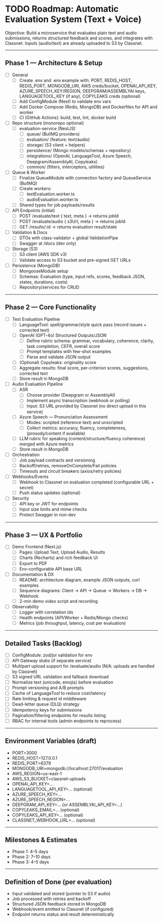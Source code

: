 # TODO Roadmap: Automatic Evaluation System (Text + Voice)

Objective: Build a microservice that evaluates plain text and audio submissions, returns structured feedback and scores, and integrates with Classnet. Inputs (audio/text) are already uploaded to S3 by Classnet.

---

## Phase 1 — Architecture & Setup

- [ ] General
  - [ ] Create .env and .env.example with: PORT, REDIS_HOST, REDIS_PORT, MONGODB_URI, AWS creds/bucket, OPENAI_API_KEY, AZURE_SPEECH_KEY/REGION, DEEPGRAM/ASSEMBLYAI keys, LANGUAGETOOL_KEY (if any), COPYLEAKS creds (optional)
  - [ ] Add ConfigModule (Nest) to validate env vars
  - [ ] Add Docker Compose (Redis, MongoDB) and Dockerfiles for API and worker
  - [ ] CI (GitHub Actions): build, test, lint, docker build

- [ ] Repo structure (monorepo optional)
  - [ ] evaluation-service (NestJS)
    - [ ] queue/ (BullMQ providers)
    - [ ] evaluation/ (feature: text/audio)
    - [ ] storage/ (S3 client + helpers)
    - [ ] persistence/ (Mongo models/schemas + repository)
    - [ ] integrations/ (OpenAI, LanguageTool, Azure Speech, Deepgram/AssemblyAI, Copyleaks)
    - [ ] common/ (filters, interceptors, utilities)

- [ ] Queue & Worker
  - [ ] Finalize QueueModule with connection factory and QueueService (BullMQ)
  - [ ] Create workers:
    - [ ] textEvaluation.worker.ts
    - [ ] audioEvaluation.worker.ts
  - [ ] Shared types for job payloads/results

- [ ] API Endpoints (initial)
  - [ ] POST /evaluate/text { text, meta } → returns jobId
  - [ ] POST /evaluate/audio { s3Url, meta } → returns jobId
  - [ ] GET /results/:id → returns evaluation result/state

- [ ] Validation & Docs
  - [ ] DTOs with class-validator + global ValidationPipe
  - [ ] Swagger at /docs (dev only)

- [ ] Storage (S3)
  - [ ] S3 client (AWS SDK v3)
  - [ ] Validate access to S3 bucket and pre-signed GET URLs

- [ ] Persistence (MongoDB)
  - [ ] MongooseModule setup
  - [ ] Schemas: Evaluation (type, input refs, scores, feedback JSON, states, durations, costs)
  - [ ] Repository/services for CRUD

---

## Phase 2 — Core Functionality

- [ ] Text Evaluation Pipeline
  - [ ] LanguageTool: spell/grammar/style quick pass (record issues + corrected text)
  - [ ] OpenAI (GPT-4o) Structured Outputs/JSON
    - [ ] Define rubric schema: grammar, vocabulary, coherence, clarity, task completion, CEFR, overall score
    - [ ] Prompt templates with few-shot examples
    - [ ] Parse and validate JSON output
  - [ ] (Optional) Copyleaks: originality score
  - [ ] Aggregate results: final score, per-criterion scores, suggestions, corrected text
  - [ ] Store result in MongoDB

- [ ] Audio Evaluation Pipeline
  - [ ] ASR
    - [ ] Choose provider (Deepgram or AssemblyAI)
    - [ ] Implement async transcription (webhook or polling)
    - [ ] Input: S3 URL provided by Classnet (no direct upload in this service)
  - [ ] Azure Speech — Pronunciation Assessment
    - [ ] Modes: scripted (reference text) and unscripted
    - [ ] Collect metrics: accuracy, fluency, completeness, (prosody/content if available)
  - [ ] LLM rubric for speaking (content/structure/fluency coherence) merged with Azure metrics
  - [ ] Store result in MongoDB

- [ ] Orchestration
  - [ ] Job payload contracts and versioning
  - [ ] Backoff/retries, removeOnComplete/Fail policies
  - [ ] Timeouts and circuit breakers (axios/retry policies)

- [ ] Webhooks/Events
  - [ ] Webhook to Classnet on evaluation completed (configurable URL + secret)
  - [ ] Push status updates (optional)

- [ ] Security
  - [ ] API key or JWT for endpoints
  - [ ] Input size limits and mime checks
  - [ ] Protect Swagger in non-dev

---

## Phase 3 — UX & Portfolio

- [ ] Demo Frontend (Next.js)
  - [ ] Pages: Upload Text, Upload Audio, Results
  - [ ] Charts (Recharts) and rich feedback UI
  - [ ] Export to PDF
  - [ ] Env-configurable API base URL

- [ ] Documentation & DX
  - [ ] README: architecture diagram, example JSON outputs, curl examples
  - [ ] Sequence diagrams: Client → API → Queue → Workers → DB → Webhook
  - [ ] 2-min demo video script and recording

- [ ] Observability
  - [ ] Logger with correlation ids
  - [ ] Health endpoints (API/Worker + Redis/Mongo checks)
  - [ ] Metrics (job throughput, latency, cost per evaluation)

---

## Detailed Tasks (Backlog)

- [ ] ConfigModule: zod/joi validation for env
- [ ] API Gateway stubs (if separate service)
- [ ] Multipart upload support for /evaluate/audio (N/A: uploads are handled by Classnet)
- [ ] S3 signed URL validation and fallback download
- [ ] Normalize text (unicode, emojis) before evaluation
- [ ] Prompt versioning and A/B prompts
- [ ] Cache of LanguageTool to reduce cost/latency
- [ ] Rate limiting & request id middleware
- [ ] Dead-letter queue (DLQ) strategy
- [ ] Idempotency keys for submissions
- [ ] Pagination/filtering endpoints for results listing
- [ ] RBAC for internal tools (admin endpoints to reprocess)

---

## Environment Variables (draft)

- PORT=3000
- REDIS_HOST=127.0.0.1
- REDIS_PORT=6379
- MONGODB_URI=mongodb://localhost:27017/evaluation
- AWS_REGION=us-east-1
- AWS_S3_BUCKET=classnet-uploads
- OPENAI_API_KEY=...
- LANGUAGETOOL_API_KEY=... (optional)
- AZURE_SPEECH_KEY=...
- AZURE_SPEECH_REGION=...
- DEEPGRAM_API_KEY=... (or ASSEMBLYAI_API_KEY=...)
- COPYLEAKS_EMAIL=... (optional)
- COPYLEAKS_API_KEY=... (optional)
- CLASSNET_WEBHOOK_URL=... (optional)

---

## Milestones & Estimates

- Phase 1: 4–5 days
- Phase 2: 7–10 days
- Phase 3: 4–5 days

---

## Definition of Done (per evaluation)

- Input validated and stored (pointer to S3 if audio)
- Job processed with retries and backoff
- Structured JSON feedback stored in MongoDB
- Webhook/event emitted to Classnet (if configured)
- Endpoint returns status and result deterministically
